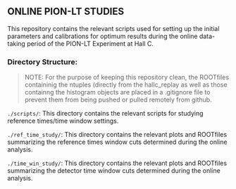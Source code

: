 ## ONLINE PION-LT STUDIES
This repository contains the relevant scripts used for setting up the initial parameters and calibrations for optimum results during the online data-taking period of the PION-LT Experiment at Hall C.

### Directory Structure:<br>
> NOTE: For the purpose of keeping this repository clean, the ROOTfiles containinig the ntuples (directly from the hallc_replay as well as those containng the histogram objects are placed in a .gitignore file to prevent them from being pushed or pulled remotely from github.


`./scripts/`: This directory contains the relevant scripts for studying reference times/time window settings.

`./ref_time_study/`: This directory contains the relevant plots and ROOTfiles summarizing the reference times window cuts determined during the online analysis.

`./time_win_study/`: This directory contains the relevant plots and ROOTfiles summarizing the detector time window cuts determined during the online analysis.
